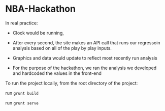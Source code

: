 # NBA-Hackathon


In real practice:
   - Clock would be running, 

   - After every second, the site makes an API call that runs our regressoin analysis based on all of the play by play inputs.

   - Graphics and data would update to reflect most recently run analysis

   - For the purpose of the hackathon, we ran the analysis we developed and hardcoded the values in the front-end


To run the project locally, from the root directory of the project:

run `grunt build`

run `grunt serve`